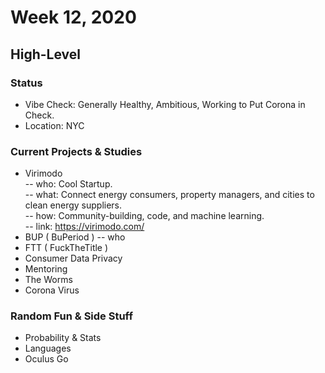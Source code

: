 # Week 12, 2020
## High-Level
### Status
- Vibe Check: Generally Healthy, Ambitious, Working to Put Corona in Check.
- Location: NYC
### Current Projects & Studies
- Virimodo  
-- who: Cool Startup.  
-- what: Connect energy consumers, property managers, and cities to clean energy suppliers.  
-- how: Community-building, code, and machine learning.  
-- link: https://virimodo.com/  
- BUP ( BuPeriod )
-- who
- FTT ( FuckTheTitle )
- Consumer Data Privacy
- Mentoring
- The Worms
- Corona Virus
### Random Fun & Side Stuff
- Probability & Stats
- Languages
- Oculus Go
